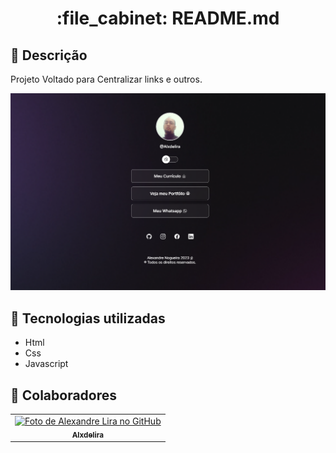 <h1 align="center">:file_cabinet: README.md</h1>

## :memo: Descrição
Projeto Voltado para Centralizar links e outros.
<p align="center">
    <img alt="Tela da Pagina" src="./assets/telaAplication.png" />
</p>

## :wrench: Tecnologias utilizadas
* Html
* Css
* Javascript

## :handshake: Colaboradores
<table>
  <tr>
    <td align="center">
      <a href="http://github.com/Alxdelira">
        <img src="https://avataaars.io/?avatarStyle=Circle&topType=ShortHairTheCaesarSidePart&accessoriesType=Prescription02&hairColor=Black&facialHairType=BeardLight&facialHairColor=Black&clotheType=Hoodie&clotheColor=Black&eyeType=Happy&eyebrowType=UpDown&mouthType=Smile&skinColor=Brown" width="100px;" alt="Foto de Alexandre Lira no GitHub"/><br>
        <sub>
          <b>Alxdelira</b>
        </sub>
      </a>
    </td>
  </tr>
</table>
